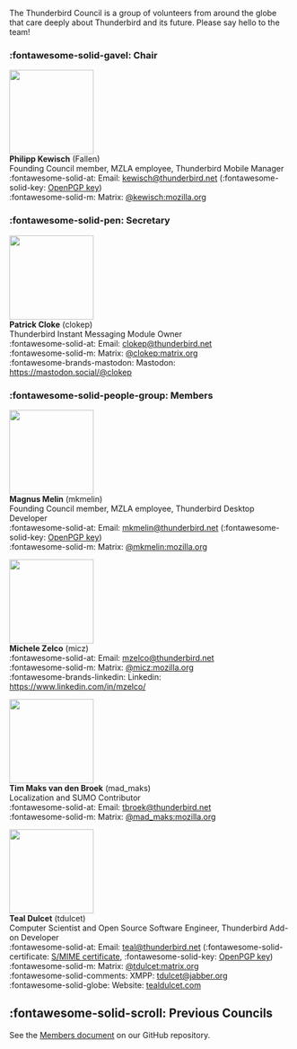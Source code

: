 The Thunderbird Council is a group of volunteers from around the globe that care deeply about Thunderbird and its future. Please say hello to the team!


### :fontawesome-solid-gavel: Chair
<img class="circle" src="../img/philipp_kewisch-high-res.png" width="150"><br>
**Philipp Kewisch** (Fallen)  
Founding Council member, MZLA employee, Thunderbird Mobile Manager  
:fontawesome-solid-at: Email: <kewisch@thunderbird.net> (:fontawesome-solid-key: [OpenPGP key](https://keys.openpgp.org/search?q=kewisch@thunderbird.net))  
:fontawesome-solid-m: Matrix: [@kewisch:mozilla.org](https://matrix.to/#/@kewisch:mozilla.org)

### :fontawesome-solid-pen: Secretary
<img class="circle" src="../img/patrick_cloke-high-res.png" width="150"><br>
**Patrick Cloke** (clokep)  
Thunderbird Instant Messaging Module Owner  
:fontawesome-solid-at: Email: <clokep@thunderbird.net>  
:fontawesome-solid-m: Matrix: [@clokep:matrix.org](https://matrix.to/#/@clokep:matrix.org)  
:fontawesome-brands-mastodon: Mastodon: <https://mastodon.social/@clokep>



### :fontawesome-solid-people-group: Members
<img class="circle" src="../img/magnus_melin-high-res.png" width="150"><br>
**Magnus Melin** (mkmelin)  
Founding Council member, MZLA employee, Thunderbird Desktop Developer  
:fontawesome-solid-at: Email: <mkmelin@thunderbird.net> (:fontawesome-solid-key: [OpenPGP key](https://keys.openpgp.org/search?q=mkmelin@thunderbird.net))  
:fontawesome-solid-m: Matrix: [@mkmelin:mozilla.org](https://matrix.to/#/@mkmelin:mozilla.org)

<img class="circle" src="../img/michele_zelco-high-res.png" width="150"><br>
**Michele Zelco** (micz)  
:fontawesome-solid-at: Email: <mzelco@thunderbird.net>  
:fontawesome-solid-m: Matrix: [@micz:mozilla.org](https://matrix.to/#/@micz:mozilla.org)  
:fontawesome-brands-linkedin: Linkedin: <https://www.linkedin.com/in/mzelco/>

<img class="circle" src="../img/tim_macks_van_den_broek-high-res.png" width="150"><br>
**Tim Maks van den Broek** (mad_maks)  
Localization and SUMO Contributor  
:fontawesome-solid-at: Email: <tbroek@thunderbird.net>  
:fontawesome-solid-m: Matrix: [@mad_maks:mozilla.org](https://matrix.to/#/@mad_maks:mozilla.org)

<img class="circle" src="../img/Teal%20Dulcet's%20Logo.svg" width="150"><br>
**Teal Dulcet** (tdulcet)  
Computer Scientist and Open Source Software Engineer, Thunderbird Add-on Developer  
:fontawesome-solid-at: Email: <teal@thunderbird.net> (:fontawesome-solid-certificate: [S/MIME certificate](https://kuix.de/smime-keyserver/get.php?email=teal@thunderbird.net), :fontawesome-solid-key: [OpenPGP key](https://keys.openpgp.org/search?q=teal@thunderbird.net))  
:fontawesome-solid-m: Matrix: [@tdulcet:matrix.org](https://matrix.to/#/@tdulcet:matrix.org)  
:fontawesome-solid-comments: XMPP: tdulcet@jabber.org  
:fontawesome-solid-globe: Website: [tealdulcet.com](https://tealdulcet.com/)

## :fontawesome-solid-scroll: Previous Councils
See the [Members document](https://github.com/thunderbird/council-docs/blob/main/MEMBERS.md) on our GitHub repository.
